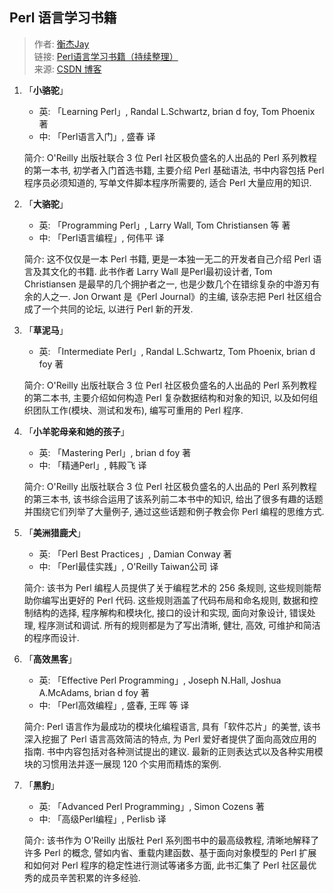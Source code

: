 ## Perl 语言学习书籍

> 作者: [衡杰Jay][author]  
> 链接: [Perl语言学习书籍（持续整理）][link]  
> 来源: [CSDN 博客][source]

1. 「**小骆驼**」
   - 英: 「Learning Perl」, Randal L.Schwartz, brian d foy, Tom Phoenix 著
   - 中: 「Perl语言入门」, 盛春 译

   简介: O'Reilly 出版社联合 3 位 Perl 社区极负盛名的人出品的 Perl
   系列教程的第一本书, 初学者入门首选书籍, 主要介绍 Perl 基础语法,
   书中内容包括 Perl 程序员必须知道的, 写单文件脚本程序所需要的,
   适合 Perl 大量应用的知识.
1. 「**大骆驼**」
   - 英: 「Programming Perl」, Larry Wall, Tom Christiansen 等 著
   - 中: 「Perl语言编程」, 何伟平 译

   简介: 这不仅仅是一本 Perl 书籍, 更是一本独一无二的开发者自己介绍 Perl
   语言及其文化的书籍. 此书作者 Larry Wall 是Perl最初设计者,
   Tom Christiansen 是最早的几个拥护者之一,
   也是少数几个在错综复杂的中游刃有余的人之一.
   Jon Orwant 是《Perl Journal》的主编,
   该杂志把 Perl 社区组合成了一个共同的论坛, 以进行 Perl 新的开发.
1. 「**草泥马**」
   - 英: 「Intermediate Perl」, Randal L.Schwartz, Tom Phoenix, brian d foy 著

   简介: O'Reilly 出版社联合 3 位 Perl 社区极负盛名的人出品的 Perl
   系列教程的第二本书, 主要介绍如何构造 Perl 复杂数据结构和对象的知识,
   以及如何组织团队工作(模块、测试和发布), 编写可重用的 Perl 程序.
1. 「**小羊驼母亲和她的孩子**」
   - 英: 「Mastering Perl」, brian d foy 著
   - 中: 「精通Perl」, 韩殿飞 译

   简介: O'Reilly 出版社联合 3 位 Perl 社区极负盛名的人出品的 Perl
   系列教程的第三本书, 该书综合运用了该系列前二本书中的知识,
   给出了很多有趣的话题并围绕它们列举了大量例子,
   通过这些话题和例子教会你 Perl 编程的思维方式.
1. 「**美洲猎鹿犬**」
   - 英: 「Perl Best Practices」, Damian Conway 著
   - 中: 「Perl最佳实践」, O'Reilly Taiwan公司 译

   简介: 该书为 Perl 编程人员提供了关于编程艺术的 256 条规则,
   这些规则能帮助你编写出更好的 Perl 代码. 这些规则涵盖了代码布局和命名规则,
   数据和控制结构的选择, 程序解构和模块化, 接口的设计和实现, 面向对象设计,
   错误处理, 程序测试和调试. 所有的规则都是为了写出清晰, 健壮, 高效,
   可维护和简洁的程序而设计.
1. 「**高效黑客**」
   - 英: 「Effective Perl Programming」, Joseph N.Hall, Joshua A.McAdams, brian d foy 著
   - 中: 「Perl高效编程」, 盛春, 王晖 等 译

   简介: Perl 语言作为最成功的模块化编程语言, 具有「软件芯片」的美誉,
   该书深入挖掘了 Perl 语言高效简洁的特点,
   为 Perl 爱好者提供了面向高效应用的指南. 书中内容包括对各种测试提出的建议.
   最新的正则表达式以及各种实用模块的习惯用法并逐一展现 120 个实用而精炼的案例.
1. 「**黑豹**」
   - 英: 「Advanced Perl Programming」, Simon Cozens 著
   - 中: 「高级Perl编程」, Perlisb 译

   简介: 该书作为 O'Reilly 出版社 Perl 系列图书中的最高级教程,
   清晰地解释了许多 Perl 的概念, 譬如内省、重载内建函数、基于面向对象模型的
   Perl 扩展和如何对 Perl 程序的稳定性进行测试等诸多方面,
   此书汇集了 Perl 社区最优秀的成员辛苦积累的许多经验.

[author]: http://my.csdn.net/Henjay724
[link]: http://blog.csdn.net/henjay724/article/details/8437748
[source]: http://blog.csdn.net/

